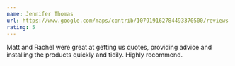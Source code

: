```yaml
---
name: Jennifer Thomas
url: https://www.google.com/maps/contrib/107919162784493370500/reviews
rating: 5
---
```


Matt and Rachel were great at getting us quotes, providing advice and installing the products quickly and tidily. Highly recommend.
